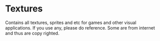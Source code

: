 Textures
========
Contains all textures, sprites and etc for games and other visual applications. 
If you use any, please do reference. Some are from internet and thus are copy righted.